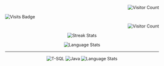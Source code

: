 <p align="right">
  <img src="https://profile-counter.glitch.me/mateushzet/count.svg" alt="Visitor Count">
</p>

![Visits Badge](https://badges.pufler.dev/visits/mateushzet/badge-it)

<p align="right">
  <img src="https://badges.pufler.dev/visits/mateushzet/mateushzet" alt="Visitor Count">
</p>
<p align="middle">
  <img src="https://github-readme-streak-stats.herokuapp.com/?user=mateushzet&theme=dracula" alt="Streak Stats">
</p>
<p align="middle">
  <img src="https://github-readme-stats.vercel.app/api/top-langs/?username=mateushzet&theme=dracula&layout=compact&hide_title=true" alt="Language Stats">
</p>

---

</p>
<p align="middle">
  <img src="https://img.shields.io/badge/T--SQL-%232F2F2F.svg?style=flat&logo=microsoft-sql-server&logoColor=white" alt="T-SQL">
    <img src="https://img.shields.io/badge/Java-%23F7A000.svg?style=flat&logo=java&logoColor=white" alt="Java">
    <img src="https://img.shields.io/badge/Spring-%236DB33F.svg?style=flat&logo=spring&logoColor=white" alt="Language Stats">
</p>
